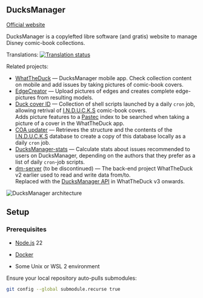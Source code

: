 ## DucksManager

[Official website](https://www.ducksmanager.net)

DucksManager is a copylefted libre software (and gratis) website to manage Disney comic-book collections.

Translations:
<a href="https://hosted.weblate.org/engage/ducksmanager/">
<img src="https://hosted.weblate.org/widget/ducksmanager/multi-auto.svg" alt="Translation status" />
</a>

Related projects:

- [WhatTheDuck](apps/whattheduck) — DucksManager mobile app. Check collection content on mobile and add issues by taking pictures of comic-book covers.
- [EdgeCreator](apps/edgecreator) — Upload pictures of edges and creates complete edge-pictures from resulting models.
- [Duck cover ID](https://github.com/bperel/duck-cover-id) — Collection of shell scripts launched by a daily `cron` job, allowing retrival of [I.N.D.U.C.K.S](https://inducks.org/) comic-book covers. \
Adds picture features to a [Pastec](https://github.com/magwyz/pastec) index to be searched when taking a picture of a cover in the WhatTheDuck app.
- [COA updater](apps/coa-updater) — Retrieves the structure and the contents of the [I.N.D.U.C.K.S](https://inducks.org/) database to create a copy of this database locally as a daily `cron` job. 
- [DucksManager-stats](https://github.com/bperel/DucksManager-stats) — Calculate stats about issues recommended to users on DucksManager, depending on the authors that they prefer as a list of daily `cron`-job scripts.
- [dm-server](https://github.com/bperel/dm-server) (to be discontinued) — The back-end project WhatTheDuck v2 earlier used to read and write data from/to. \
Replaced with the [DucksManager API](packages/api) in WhatTheDuck v3 onwards.

![DucksManager architecture](https://raw.githubusercontent.com/bperel/DucksManager-next/master/server_architecture.png)

## Setup

### Prerequisites

- [Node.js](https://nodejs.org/en/) 22
- [Docker](https://www.docker.com/)

- Some Unix or WSL 2 environment

Ensure your local repository auto-pulls submodules:

```bash
git config --global submodule.recurse true
```